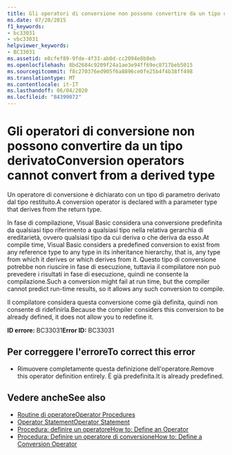 ```yaml
---
title: Gli operatori di conversione non possono convertire da un tipo derivato
ms.date: 07/20/2015
f1_keywords:
- bc33031
- vbc33031
helpviewer_keywords:
- BC33031
ms.assetid: e8cfef89-9fde-4f33-ab0d-cc2094e8b8eb
ms.openlocfilehash: 8bd2684c9209f24a1ae3e94ff69ec8717beb5015
ms.sourcegitcommit: f8c270376ed905f6a8896ce0fe25b4f4b38ff498
ms.translationtype: MT
ms.contentlocale: it-IT
ms.lasthandoff: 06/04/2020
ms.locfileid: "84399072"
---
```

# <a name="conversion-operators-cannot-convert-from-a-derived-type"></a><span data-ttu-id="a7280-102">Gli operatori di conversione non possono convertire da un tipo derivato</span><span class="sxs-lookup"><span data-stu-id="a7280-102">Conversion operators cannot convert from a derived type</span></span>
<span data-ttu-id="a7280-103">Un operatore di conversione è dichiarato con un tipo di parametro derivato dal tipo restituito.</span><span class="sxs-lookup"><span data-stu-id="a7280-103">A conversion operator is declared with a parameter type that derives from the return type.</span></span>  
  
 <span data-ttu-id="a7280-104">In fase di compilazione, Visual Basic considera una conversione predefinita da qualsiasi tipo riferimento a qualsiasi tipo nella relativa gerarchia di ereditarietà, ovvero qualsiasi tipo da cui deriva o che deriva da esso.</span><span class="sxs-lookup"><span data-stu-id="a7280-104">At compile time, Visual Basic considers a predefined conversion to exist from any reference type to any type in its inheritance hierarchy, that is, any type from which it derives or which derives from it.</span></span> <span data-ttu-id="a7280-105">Questo tipo di conversione potrebbe non riuscire in fase di esecuzione, tuttavia il compilatore non può prevedere i risultati in fase di esecuzione, quindi ne consente la compilazione.</span><span class="sxs-lookup"><span data-stu-id="a7280-105">Such a conversion might fail at run time, but the compiler cannot predict run-time results, so it allows any such conversion to compile.</span></span>  
  
 <span data-ttu-id="a7280-106">Il compilatore considera questa conversione come già definita, quindi non consente di ridefinirla.</span><span class="sxs-lookup"><span data-stu-id="a7280-106">Because the compiler considers this conversion to be already defined, it does not allow you to redefine it.</span></span>  
  
 <span data-ttu-id="a7280-107">**ID errore:** BC33031</span><span class="sxs-lookup"><span data-stu-id="a7280-107">**Error ID:** BC33031</span></span>  
  
## <a name="to-correct-this-error"></a><span data-ttu-id="a7280-108">Per correggere l'errore</span><span class="sxs-lookup"><span data-stu-id="a7280-108">To correct this error</span></span>  
  
- <span data-ttu-id="a7280-109">Rimuovere completamente questa definizione dell'operatore.</span><span class="sxs-lookup"><span data-stu-id="a7280-109">Remove this operator definition entirely.</span></span> <span data-ttu-id="a7280-110">È già predefinita.</span><span class="sxs-lookup"><span data-stu-id="a7280-110">It is already predefined.</span></span>  
  
## <a name="see-also"></a><span data-ttu-id="a7280-111">Vedere anche</span><span class="sxs-lookup"><span data-stu-id="a7280-111">See also</span></span>

- [<span data-ttu-id="a7280-112">Routine di operatore</span><span class="sxs-lookup"><span data-stu-id="a7280-112">Operator Procedures</span></span>](../programming-guide/language-features/procedures/operator-procedures.md)
- [<span data-ttu-id="a7280-113">Operator Statement</span><span class="sxs-lookup"><span data-stu-id="a7280-113">Operator Statement</span></span>](../language-reference/statements/operator-statement.md)
- [<span data-ttu-id="a7280-114">Procedura: definire un operatore</span><span class="sxs-lookup"><span data-stu-id="a7280-114">How to: Define an Operator</span></span>](../programming-guide/language-features/procedures/how-to-define-an-operator.md)
- [<span data-ttu-id="a7280-115">Procedura: Definire un operatore di conversione</span><span class="sxs-lookup"><span data-stu-id="a7280-115">How to: Define a Conversion Operator</span></span>](../programming-guide/language-features/procedures/how-to-define-a-conversion-operator.md)

